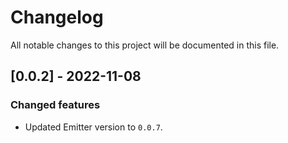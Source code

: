 # Changelog
All notable changes to this project will be documented in this file.

## [0.0.2] - 2022-11-08
### Changed features
- Updated Emitter version to `0.0.7`.
